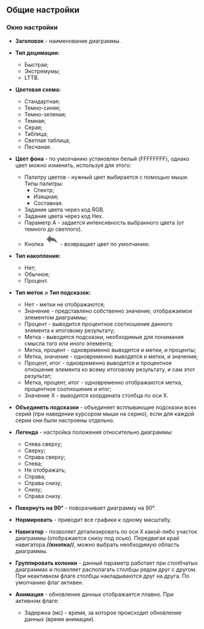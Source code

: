 ##  Общие настройки 

### Окно настройки

* **Заголовок** - наименование диаграммы.

* **Тип децимации:**
    * Быстрая;
    * Экстремумы;
    * LTTB.

* **Цветовая схема:**
    * Стандартная;
    * Темно-синяя;
    * Темно-зеленая;
    * Темная;
    * Серая;
    * Таблица;
    * Светлая таблица;
    * Песчаная.

* **Цвет фона** - по умолчанию установлен белый (FFFFFFFF), однако цвет можно изменить, используя для этого:
    * Палитру цветов - нужный цвет выбирается с помощью мыши. Типы палитры:
      * Спектр;
      * Изящная;
      * Составная.
    * Задание цвета через код RGB.
    * Задание цвета через код Hex.
    * Параметр A - задается интенсивность выбранного цвета (от темного до светлого).
    * Кнопка ![](../../media/app/visualization/chart/toolbar_18_10.svg) - возвращает цвет по умолчанию.

* **Тип накопления:**
    * Нет;
    * Обычное;
    * Процент.

* **Тип меток** и **Тип подсказок:**
    * Нет - метки не отображаются;
    * Значение - представлено собственно значение, отображаемое элементом диаграммы;
    * Процент - выводится процентное соотношение данного элемента к итоговому результату;
    * Метка - выводятся подсказки, необходимые для понимания смысла того или иного элемента;
    * Метка, процент - одновременно выводятся и метки, и проценты;
    * Метка, значение - одновременно выводятся и метки, и значения;
    * Процент, итог - одновременно выводятся и процентное отношение элемента ко всему итоговому результату, и сам этот результат;
    * Метка, процент, итог - одновременно отображаются метка, процентное соотношение и итог;
    * Значение X - выводится координата столбца по оси X.

* **Объединять подсказки** - объединяет всплывающие подсказки всех серий (при наведении курсором мыши на серию), если для каждой серии они были настроены отдельно.

* **Легенда** - настройка положения относительно диаграммы:
    * Слева сверху;
    * Сверху;
    * Справа сверху;
    * Слева;
    * Не отображать;
    * Справа;
    * Справа снизу;
    * Снизу;
    * Справа снизу.

* **Повернуть на 90°** - поворачивает диаграмму на 90°.

* **Нормировать** - приводит все графики к одному масштабу.

* **Навигатор** - позволяет детализировать по оси X какой-либо участок диаграммы (отображается снизу под осью). Передвигая край навигатора **//кнопка//**, можно выбрать необходимую область диаграммы.

* **Группировать колонки** - данный параметр работает при столбчатых диаграммах и позволяет располагать столбцы рядом друг с другом. При неактивном флаге столбцы накладываются друг на друга. По умолчанию флаг активен.

* **Анимация** - обновление данных отображается плавно. При активном флаге:
    * Задержка (мс) - время, за которое происходит обновление данных (время анимации).


